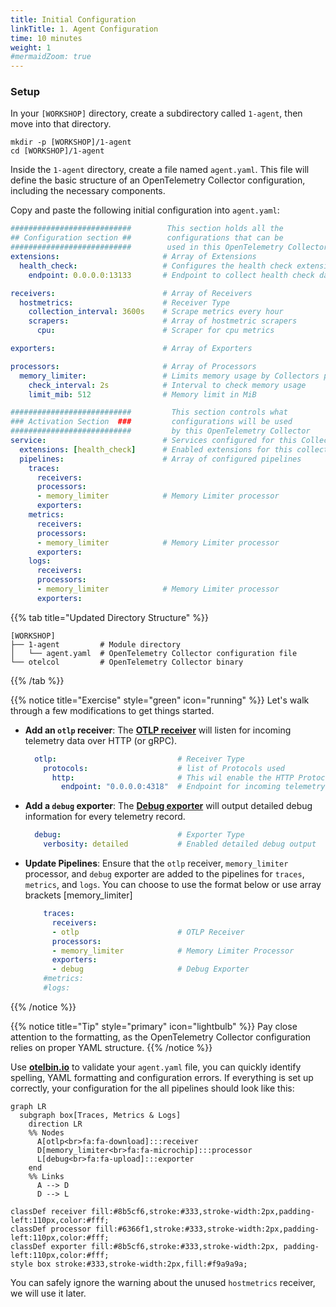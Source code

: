 ```yaml
---
title: Initial Configuration
linkTitle: 1. Agent Configuration
time: 10 minutes
weight: 1
#mermaidZoom: true
---
```


### Setup

In your `[WORKSHOP]` directory, create a subdirectory called `1-agent`, then move into that directory.

```text
mkdir -p [WORKSHOP]/1-agent
cd [WORKSHOP]/1-agent
```

Inside the `1-agent` directory, create a file named `agent.yaml`. This file will define the basic structure of an OpenTelemetry Collector configuration, including the necessary components.

Copy and paste the following initial configuration into `agent.yaml`:

```yaml
###########################        This section holds all the
## Configuration section ##        configurations that can be 
###########################        used in this OpenTelemetry Collector
extensions:                       # Array of Extensions
  health_check:                   # Configures the health check extension
    endpoint: 0.0.0.0:13133       # Endpoint to collect health check data

receivers:                        # Array of Receivers
  hostmetrics:                    # Receiver Type
    collection_interval: 3600s    # Scrape metrics every hour
    scrapers:                     # Array of hostmetric scrapers
      cpu:                        # Scraper for cpu metrics

exporters:                        # Array of Exporters

processors:                       # Array of Processors
  memory_limiter:                 # Limits memory usage by Collectors pipeline
    check_interval: 2s            # Interval to check memory usage
    limit_mib: 512                # Memory limit in MiB

###########################         This section controls what
### Activation Section  ###         configurations will be used  
###########################         by this OpenTelemetry Collector
service:                          # Services configured for this Collector
  extensions: [health_check]      # Enabled extensions for this collector   
  pipelines:                      # Array of configured pipelines  
    traces:
      receivers:
      processors:
      - memory_limiter            # Memory Limiter processor                
      exporters:
    metrics:
      receivers:
      processors:
      - memory_limiter            # Memory Limiter processor
      exporters:
    logs:
      receivers:
      processors:
      - memory_limiter            # Memory Limiter processor
      exporters:

```

{{% tab title="Updated Directory Structure" %}}

```text
[WORKSHOP]
├── 1-agent         # Module directory
│   └── agent.yaml  # OpenTelemetry Collector configuration file
└── otelcol         # OpenTelemetry Collector binary
```

{{% /tab %}}

{{% notice title="Exercise" style="green" icon="running" %}}
Let's walk through a few modifications to get things started.

- **Add an `otlp` receiver**: The [**OTLP receiver**](https://docs.splunk.com/observability/en/gdi/opentelemetry/components/otlp-receiver.html) will listen for incoming telemetry data over HTTP (or gRPC).

  ```yaml
    otlp:                           # Receiver Type
      protocols:                    # list of Protocols used 
        http:                       # This wil enable the HTTP Protocol
          endpoint: "0.0.0.0:4318"  # Endpoint for incoming telemetry data
  ```

- **Add a `debug` exporter**: The [**Debug exporter**](https://github.com/open-telemetry/opentelemetry-collector/blob/main/exporter/debugexporter/README.md) will output detailed debug information for every telemetry record.

  ```yaml  
    debug:                          # Exporter Type
      verbosity: detailed           # Enabled detailed debug output
  ```

- **Update Pipelines**: Ensure that the `otlp` receiver, `memory_limiter` processor, and `debug` exporter are added to the pipelines for `traces`, `metrics`, and `logs`. You can choose to use the format below or use array brackets   [memory_limiter]

  ```yaml
      traces:
        receivers:
        - otlp                      # OTLP Receiver 
        processors:
        - memory_limiter            # Memory Limiter Processor  
        exporters:
        - debug                     # Debug Exporter
      #metrics:  
      #logs:     
  ```

{{% /notice %}}

{{% notice title="Tip" style="primary" icon="lightbulb" %}}
Pay close attention to the formatting, as the OpenTelemetry Collector configuration relies on proper YAML structure.
{{% /notice %}}

Use [**otelbin.io**](https://otelbin.io) to validate your `agent.yaml` file, you can quickly identify spelling, YAML formatting and configuration errors. If everything is set up correctly, your configuration for the all pipelines should look like this:

```mermaid
graph LR
  subgraph box[Traces, Metrics & Logs]
    direction LR
    %% Nodes
      A[otlp<br>fa:fa-download]:::receiver
      D[memory_limiter<br>fa:fa-microchip]:::processor
      L[debug<br>fa:fa-upload]:::exporter
    end
    %% Links
      A --> D
      D --> L

classDef receiver fill:#8b5cf6,stroke:#333,stroke-width:2px,padding-left:110px,color:#fff;
classDef processor fill:#6366f1,stroke:#333,stroke-width:2px,padding-left:110px,color:#fff;
classDef exporter fill:#8b5cf6,stroke:#333,stroke-width:2px, padding-left:110px,color:#fff;
style box stroke:#333,stroke-width:2px,fill:#f9a9a9a;
```

You can safely ignore the warning about the unused `hostmetrics` receiver, we will use it later.
<!--![otelbin-a-1-1-all](../images/agent-1-1-all.png)
![agent-traces](../images/agent-traces.png?classes=inline&width=20vw)
![agent-metrics](../images/agent-metrics.png?classes=inline&width=20vw)
![agent-logs](../images/agent-logs.png?classes=inline&width=20vw)
-->

